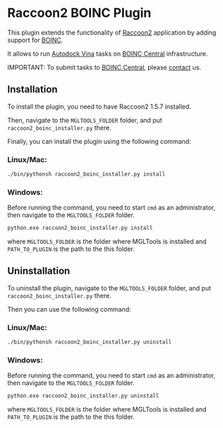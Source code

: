 # Raccoon2 BOINC Plugin

This plugin extends the functionality of [Raccoon2](https://autodock.scripps.edu/resources/raccoon2/) application by adding support for [BOINC](https://boinc.berkeley.edu/).

It allows to run [Autodock Vina](https://vina.scripps.edu/) tasks on [BOINC Central](https://boinc.berkeley.edu/central/) infrastructure.

IMPORTANT: To submit tasks to [BOINC Central](https://boinc.berkeley.edu/central/), please [contact](https://boinc.berkeley.edu/anderson/) us.

## Installation

To install the plugin, you need to have Raccoon2 1.5.7 installed.

Then, navigate to the `MGLTOOLS_FOLDER` folder, and put `raccoon2_boinc_installer.py` there.

Finally, you can install the plugin using the following command:

### Linux/Mac:

```bash
./bin/pythonsh raccoon2_boinc_installer.py install
```

### Windows:
Before running the command, you need to start `cmd` as an administrator, then navigate to the `MGLTOOLS_FOLDER` folder.

```bash
python.exe raccoon2_boinc_installer.py install
```

where `MGLTOOLS_FOLDER` is the folder where MGLTools is installed and `PATH_TO_PLUGIN` is the path to the this folder.

## Uninstallation

To uninstall the plugin, navigate to the `MGLTOOLS_FOLDER` folder, and put `raccoon2_boinc_installer.py` there.

Then you can use the following command:

### Linux/Mac:

```bash
./bin/pythonsh raccoon2_boinc_installer.py uninstall
```

### Windows:
Before running the command, you need to start `cmd` as an administrator, then navigate to the `MGLTOOLS_FOLDER` folder.
    
```bash
python.exe raccoon2_boinc_installer.py uninstall
```

where `MGLTOOLS_FOLDER` is the folder where MGLTools is installed and `PATH_TO_PLUGIN` is the path to the this folder.
